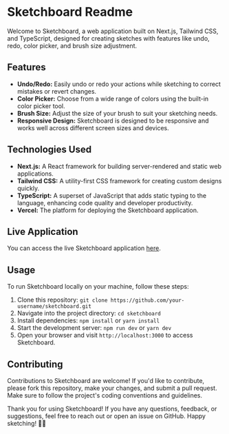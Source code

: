 # Sketchboard Readme

Welcome to Sketchboard, a web application built on Next.js, Tailwind CSS, and TypeScript, designed for creating sketches with features like undo, redo, color picker, and brush size adjustment.

## Features
- **Undo/Redo:** Easily undo or redo your actions while sketching to correct mistakes or revert changes.
- **Color Picker:** Choose from a wide range of colors using the built-in color picker tool.
- **Brush Size:** Adjust the size of your brush to suit your sketching needs.
- **Responsive Design:** Sketchboard is designed to be responsive and works well across different screen sizes and devices.

## Technologies Used
- **Next.js:** A React framework for building server-rendered and static web applications.
- **Tailwind CSS:** A utility-first CSS framework for creating custom designs quickly.
- **TypeScript:** A superset of JavaScript that adds static typing to the language, enhancing code quality and developer productivity.
- **Vercel:** The platform for deploying the Sketchboard application.

## Live Application
You can access the live Sketchboard application [here](https://sketch-board-gilt.vercel.app/).

## Usage
To run Sketchboard locally on your machine, follow these steps:
1. Clone this repository: `git clone https://github.com/your-username/sketchboard.git`
2. Navigate into the project directory: `cd sketchboard`
3. Install dependencies: `npm install` or `yarn install`
4. Start the development server: `npm run dev` or `yarn dev`
5. Open your browser and visit `http://localhost:3000` to access Sketchboard.

## Contributing
Contributions to Sketchboard are welcome! If you'd like to contribute, please fork this repository, make your changes, and submit a pull request. Make sure to follow the project's coding conventions and guidelines.


Thank you for using Sketchboard! If you have any questions, feedback, or suggestions, feel free to reach out or open an issue on GitHub. Happy sketching! 🎨✨
